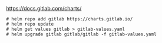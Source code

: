 https://docs.gitlab.com/charts/
```
# helm repo add gitlab https://charts.gitlab.io/
# helm repo update
# helm get values gitlab > gitlab-values.yaml
# helm upgrade gitlab gitlab/gitlab -f gitlab-values.yaml
```
